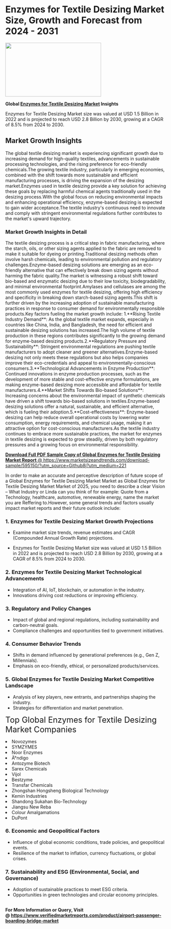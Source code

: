 <H1>Enzymes for Textile Desizing Market Size, Growth and Forecast from 2024 - 2031</H1><img class="aligncenter size-medium wp-image-584254" src="https://thirdeyenews.in/wp-content/uploads/2024/09/Global-Market-Research-300x168.jpeg" alt="" width="300" height="168" /><p><strong>Global&nbsp;<a href="https://www.marketsizeandtrends.com/download-sample/595150/?utm_source=Github8j?utm_medium=221">Enzymes for Textile Desizing Market</a> Insights</strong></p><p>Enzymes for Textile Desizing Market size was valued at USD 1.5 Billion in 2022 and is projected to reach USD 2.8 Billion by 2030, growing at a CAGR of 8.5% from 2024 to 2030.</p><p><h2>Market Growth Insights</h2> The global textile desizing market is experiencing significant growth due to increasing demand for high-quality textiles, advancements in sustainable processing technologies, and the rising preference for eco-friendly chemicals.The growing textile industry, particularly in emerging economies, combined with the shift towards more sustainable and efficient manufacturing processes, is driving the expansion of the desizing market.Enzymes used in textile desizing provide a key solution for achieving these goals by replacing harmful chemical agents traditionally used in the desizing process.With the global focus on reducing environmental impacts and enhancing operational efficiency, enzyme-based desizing is expected to gain wider acceptance.The textile industry's continuous need to innovate and comply with stringent environmental regulations further contributes to the market's upward trajectory.<a href="download_sample_link"></a> <h3>Market Growth Insights in Detail</h3> The textile desizing process is a critical step in fabric manufacturing, where the starch, oils, or other sizing agents applied to the fabric are removed to make it suitable for dyeing or printing.Traditional desizing methods often involve harsh chemicals, leading to environmental pollution and regulatory challenges.Enzyme-based desizing solutions are emerging as an eco-friendly alternative that can effectively break down sizing agents without harming the fabric quality.The market is witnessing a robust shift toward bio-based and enzymatic desizing due to their low toxicity, biodegradability, and minimal environmental footprint.Amylases and cellulases are among the most commonly used enzymes for textile desizing, offering high efficiency and specificity in breaking down starch-based sizing agents.This shift is further driven by the increasing adoption of sustainable manufacturing practices in response to consumer demand for environmentally responsible products.Key factors fueling the market growth include: 1.**Rising Textile Industry Demand**: As the global textile market expands, especially in countries like China, India, and Bangladesh, the need for efficient and sustainable desizing solutions has increased.The high volume of textile production in these regions contributes significantly to the growing demand for enzyme-based desizing products.2.**Regulatory Pressure and Sustainability**: Stringent environmental regulations are pushing textile manufacturers to adopt cleaner and greener alternatives.Enzyme-based desizing not only meets these regulations but also helps companies improve their eco-credentials and appeal to environmentally-conscious consumers.3.**Technological Advancements in Enzyme Production**: Continued innovations in enzyme production processes, such as the development of more stable and cost-effective enzyme formulations, are making enzyme-based desizing more accessible and affordable for textile manufacturers.4.**Market Shifts Towards Bio-based Solutions**: Increasing concerns about the environmental impact of synthetic chemicals have driven a shift towards bio-based solutions in textiles.Enzyme-based desizing solutions offer a natural, sustainable, and efficient alternative, which is fueling their adoption.5.**Cost-effectiveness**: Enzyme-based desizing can help reduce overall operational costs by lowering water consumption, energy requirements, and chemical usage, making it an attractive option for cost-conscious manufacturers.As the textile industry continues to embrace more sustainable practices, the market for enzymes in textile desizing is expected to grow steadily, driven by both regulatory pressures and a growing focus on environmental responsibility.<a href="get_more_link"></p><p><span class=""><strong>Download Full PDF Sample Copy of Global Enzymes for Textile Desizing Market Report</strong> @ <a href="https://www.marketsizeandtrends.com/download-sample/595150/?utm_source=Github8j?utm_medium=221" target="_blank">https://www.marketsizeandtrends.com/download-sample/595150/?utm_source=Github8j?utm_medium=221</a></span></p><p>In order to make an accurate and perceptive description of future scope of a Global&nbsp;Enzymes for Textile Desizing Market Market as Global&nbsp;Enzymes for Textile Desizing Market Market of 2025, you need to describe a clear Vision &ndash; What Industry or Linda can you think of for example: Quote from a Technology, healthcare, automotive, renewable energy, name the market you are Reffering to.However, some general trends and factors usually impact market reports and their future outlook include:</p><h3>1.&nbsp;<strong>Enzymes for Textile Desizing Market Growth Projections</strong></h3><ul><li>Examine market size trends, revenue estimates and CAGR (Compounded Annual Growth Rate) projections.</li><li><p>Enzymes for Textile Desizing Market size was valued at USD 1.5 Billion in 2022 and is projected to reach USD 2.8 Billion by 2030, growing at a CAGR of 8.5% from 2024 to 2030.</p></li></ul><h3>2.&nbsp;<strong>Enzymes for Textile Desizing Market Technological Advancements</strong></h3><ul><li>Integration of AI, IoT, blockchain, or automation in the industry.</li><li>Innovations driving cost reductions or improving efficiency.</li></ul><h3>3.&nbsp;<strong>Regulatory and Policy Changes</strong></h3><ul><li>Impact of global and regional regulations, including sustainability and carbon-neutral goals.</li><li>Compliance challenges and opportunities tied to government initiatives.</li></ul><h3>4.&nbsp;<strong>Consumer Behavior Trends</strong></h3><ul><li>Shifts in demand influenced by generational preferences (e.g., Gen Z, Millennials).</li><li>Emphasis on eco-friendly, ethical, or personalized products/services.</li></ul><h3>5.&nbsp;<strong>Global Enzymes for Textile Desizing Market Competitive Landscape</strong></h3><ul><li>Analysis of key players, new entrants, and partnerships shaping the industry.</li><li>Strategies for differentiation and market penetration.</li></ul><p data-pm-slice="1 1 []"><span style="color: inherit; font-family: inherit; font-size: 25px;">Top Global Enzymes for Textile Desizing Market Companies</span></p><div class="" data-test-id=""><p><li>Novozymes</li><li> SYMZYMES</li><li> Noor Enzymes</li><li> Ä°ndigo</li><li> Antozyme Biotech</li><li> Sarex Chemicals</li><li> Vijol</li><li> Bestzyme</li><li> Transfar Chemicals</li><li> Zhongshan Hongsheng Biological Technology</li><li> Kemin Industries</li><li> Shandong Sukahan Bio-Technology</li><li> Jiangsu New Reba</li><li> Colour Amalgamations</li><li> DuPont</li></p></div><h3>6.&nbsp;<strong>Economic and Geopolitical Factors</strong></h3><ul><li>Influence of global economic conditions, trade policies, and geopolitical events.</li><li>Resilience of the market to inflation, currency fluctuations, or global crises.</li></ul><h3>7.&nbsp;<strong>Sustainability and ESG (Environmental, Social, and Governance)</strong></h3><ul><li>Adoption of sustainable practices to meet ESG criteria.</li><li>Opportunities in green technologies and circular economy principles.</li></ul><h2><strong style="font-size: 14px;">For More Information or Query, Visit @&nbsp;</strong><a style="background-color: #ffffff; font-size: 14px;" href="https://www.marketsizeandtrends.com/report/enzymes-for-textile-desizing-market/" target="_blank">https://www.verifiedmarketreports.com/product/airport-passenger-boarding-bridge-market</a></h2>